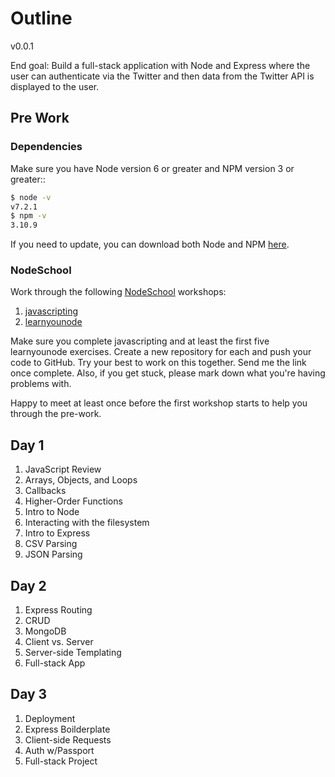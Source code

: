 # Outline

v0.0.1

End goal: Build a full-stack application with Node and Express where the user can authenticate via the Twitter and then data from the Twitter API is displayed to the user.

## Pre Work

### Dependencies

Make sure you have Node version 6 or greater and NPM version 3 or greater::

```sh
$ node -v
v7.2.1
$ npm -v
3.10.9
```

If you need to update, you can download both Node and NPM [here](https://nodejs.org/en/download/current/).

### NodeSchool

Work through the following [NodeSchool](https://nodeschool.io/) workshops:

1. [javascripting](https://github.com/workshopper/javascripting)
1. [learnyounode](https://github.com/workshopper/learnyounode)

Make sure you complete javascripting and at least the first five learnyounode exercises. Create a new repository for each and push your code to GitHub. Try your best to work on this together. Send me the link once complete. Also, if you get stuck, please mark down what you're having problems with.

Happy to meet at least once before the first workshop starts to help you through the pre-work.

## Day 1

1. JavaScript Review
1. Arrays, Objects, and Loops
1. Callbacks
1. Higher-Order Functions
1. Intro to Node
1. Interacting with the filesystem
1. Intro to Express
1. CSV Parsing
1. JSON Parsing

## Day 2

1. Express Routing
1. CRUD
1. MongoDB
1. Client vs. Server
1. Server-side Templating
1. Full-stack App

## Day 3

1. Deployment
1. Express Boilderplate
1. Client-side Requests
1. Auth w/Passport
1. Full-stack Project
